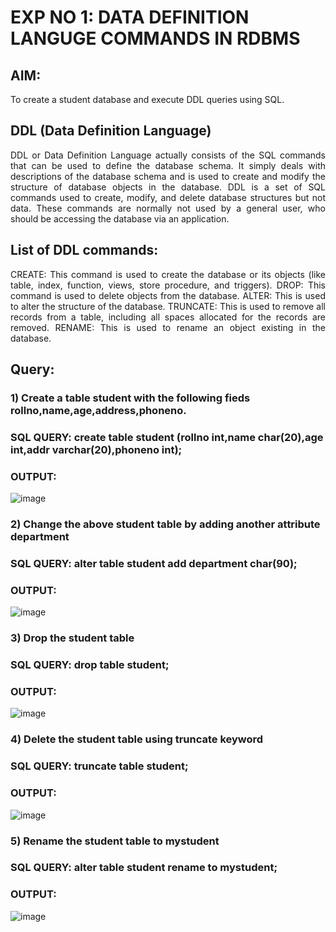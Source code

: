 # EXP NO 1: DATA DEFINITION LANGUGE COMMANDS IN RDBMS

## AIM:
To create a student database and execute DDL queries using SQL.


## DDL (Data Definition Language)
<div align="justify">
DDL or Data Definition Language actually consists of the SQL commands that can be used to define the database schema. It simply deals with descriptions of the database schema and is used to create and modify the structure of database objects in the database. DDL is a set of SQL commands used to create, modify, and delete database structures but not data. These commands are normally not used by a general user, who should be accessing the database via an application.
</div>
 
## List of DDL commands: 
<div align="justify">
CREATE: This command is used to create the database or its objects (like table, index, function, views, store procedure, and triggers).
DROP: This command is used to delete objects from the database.
ALTER: This is used to alter the structure of the database.
TRUNCATE: This is used to remove all records from a table, including all spaces allocated for the records are removed.
RENAME: This is used to rename an object existing in the database.
</div>

## Query:
### 1) Create a table student with the following fieds rollno,name,age,address,phoneno.

### SQL QUERY: create table student (rollno int,name char(20),age int,addr varchar(20),phoneno int);


### OUTPUT:
![image](https://github.com/dineshgl/G2_DBMS/assets/103019882/6b979ed2-047c-4dde-a851-aef53a6d81a0)


### 2) Change the above student table by adding another attribute department

### SQL QUERY:  alter table student add department char(90);

### OUTPUT:
![image](https://github.com/dineshgl/G2_DBMS/assets/103019882/a97a440f-33e3-40da-991c-bdc1281249ef)



### 3) Drop the student table
 
### SQL QUERY:  drop table student;


### OUTPUT:
![image](https://github.com/dineshgl/G2_DBMS/assets/103019882/e4481dbd-22aa-4d72-b768-4e88012c10f8)



### 4) Delete the student table using truncate keyword

### SQL QUERY: truncate table student;


### OUTPUT:
![image](https://github.com/dineshgl/G2_DBMS/assets/103019882/ba5fed02-c520-4e5d-8ed4-173328d3b2a4)




### 5) Rename the student table to mystudent

### SQL QUERY:  alter table student rename to mystudent;


### OUTPUT:
![image](https://github.com/dineshgl/G2_DBMS/assets/103019882/040eb6fe-359d-4f6f-9739-1ad36ffd7bab)

